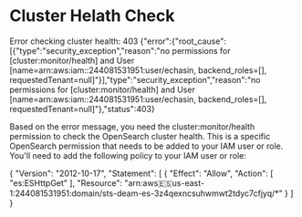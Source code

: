 # Cluster Helath Check
Error checking cluster health: 403
{"error":{"root_cause":[{"type":"security_exception","reason":"no permissions for [cluster:monitor/health] and User [name=arn:aws:iam::244081531951:user/echasin, backend_roles=[], requestedTenant=null]"}],"type":"security_exception","reason":"no permissions for [cluster:monitor/health] and User [name=arn:aws:iam::244081531951:user/echasin, backend_roles=[], requestedTenant=null]"},"status":403}

Based on the error message, you need the cluster:monitor/health permission to check the OpenSearch cluster health. This is a specific OpenSearch permission that needs to be added to your IAM user or role.
You'll need to add the following policy to your IAM user or role:

{
    "Version": "2012-10-17",
    "Statement": [
        {
            "Effect": "Allow",
            "Action": [
                "es:ESHttpGet"
            ],
            "Resource": "arn:aws:es:us-east-1:244081531951:domain/sts-deam-es-3z4qexncsuhwmwt2tdyc7cfjyq/*"
        }
    ]
}